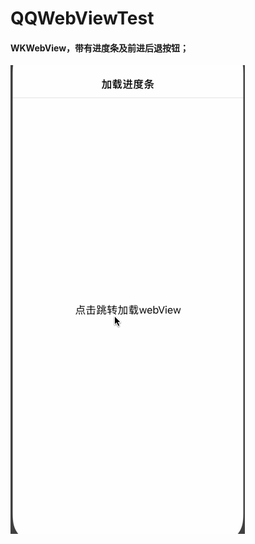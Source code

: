 # QQWebViewTest

#### WKWebView，带有进度条及前进后退按钮；


![](https://github.com/QianQianPeng/QQPictures/blob/master/QQWebViewTest.gif)
